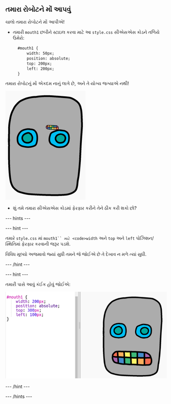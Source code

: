 ## તમારા રોબોટને મોં આપવું

ચાલો તમારા રોબોટને મોં આપીએ!

- તમારી `mouth1` છબીને સ્ટાઇલ કરવા માટે આ `style.css` સીએસએસ કોડને તળિયે ઉમેરો:
    
        #mouth1 {
            width: 50px;
            position: absolute;
            top: 200px;
            left: 200px;
        }
        

તમારા રોબોટનું મોં એકદમ નાનું લાગે છે, અને તે યોગ્ય જગ્યાએ નથી!

![સ્ક્રીનશોટ](images/robot-mouth.png)

- શું તમે તમારા સીએસએસ કોડમાં ફેરફાર કરીને તેને ઠીક કરી શકો છો?

--- hints ---


--- hint ---

તમારે `style.css` માં `mouth1`` માટે <code>width` અને `top` અને `left` પોઝિશન/સ્થિતિમાં ફેરફાર કરવાની જરૂર પડશે.

વિવિધ મૂલ્યો અજમાવો જ્યાં સુધી તમને જે જોઈએ છે તે દેખાવ ન મળે ત્યાં સુધી.

--- /hint ---

--- hint ---

તમારી પાસે આવું કંઈક હોવું જોઈએ:

![સ્ક્રીનશોટ](images/robot-mouth-code.png)

--- /hint ---

--- /hints ---
